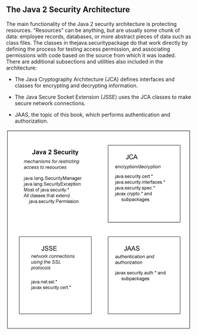 ## The Java 2 Security Architecture

The main functionality of the Java 2 security architecture is protecting resources. “Resources” can be anything, but are usually some chunk of data: employee records, databases, or more abstract pieces of data such as class files. The classes in thejava.securitypackage do that work directly by defining the process for testing access permission, and associating permissions with code based on the source from which it was loaded. There are additional subsections and utilities also included in the architecture:

* The Java Cryptography Architecture \(JCA\) defines interfaces and classes for encrypting and decrypting information.

* The Java Secure Socket Extension \(JSSE\) uses the JCA classes to make secure network connections.

* JAAS, the topic of this book, which performs authentication and authorization.

![](/assets/user-access-control.png)

